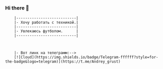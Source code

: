 ### Hi there 👋



        |---------------------------|
        |- Хочу работать с техникой.|
        |---------------------------|
        |- Увлекаюсь футболом.      |
        |---------------------------|
        


        |- Вот линк на телеграмм:-->  
        [![Cloud](https://img.shields.io/badge/Telegram-ffffff?style=for-the-badge&logo=telegram)](https://t.me/Andrey_grust)
        
